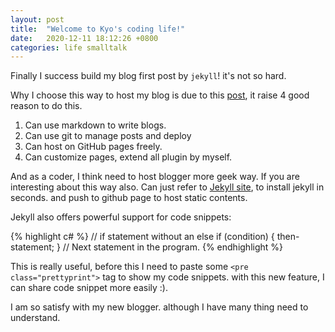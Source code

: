 ```yaml
---
layout: post
title:  "Welcome to Kyo's coding life!"
date:   2020-12-11 18:12:26 +0800
categories: life smalltalk
---
```

Finally I success build my blog first post by `jekyll`! it's not so hard.

Why I choose this way to host my blog is due to this [post][outlink1], it raise 4 good reason to do this.

1. Can use markdown to write blogs.
2. Can use git to manage posts and deploy
3. Can host on GitHub pages freely.
4. Can customize pages, extend all plugin by myself.

And as a coder, I think need to host blogger more geek way. If you are interesting about this way also. 
Can just refer to [Jekyll site][jekyll-site], to install jekyll in seconds. and push to github page to host static contents. 

Jekyll also offers powerful support for code snippets:

{% highlight c# %}
// if statement without an else
if (condition)
{
    then-statement;
}
// Next statement in the program.
{% endhighlight %}

This is really useful, before this I need to paste some `<pre class="prettyprint">` tag to show my code snippets. with this new feature, I can share code snippet more easily :).

I am so satisfy with my new blogger. although I have many thing need to understand.

[jekyll-site]: https://jekyllrb.com/
[outlink1]: http://xareelee.github.io/tech_note/2015/07/23/%E4%BD%BF%E7%94%A8-GitHub-Pages-%E5%92%8C-Jekyll-%E4%BE%86%E5%BB%BA%E7%AB%8B-Blog.html
